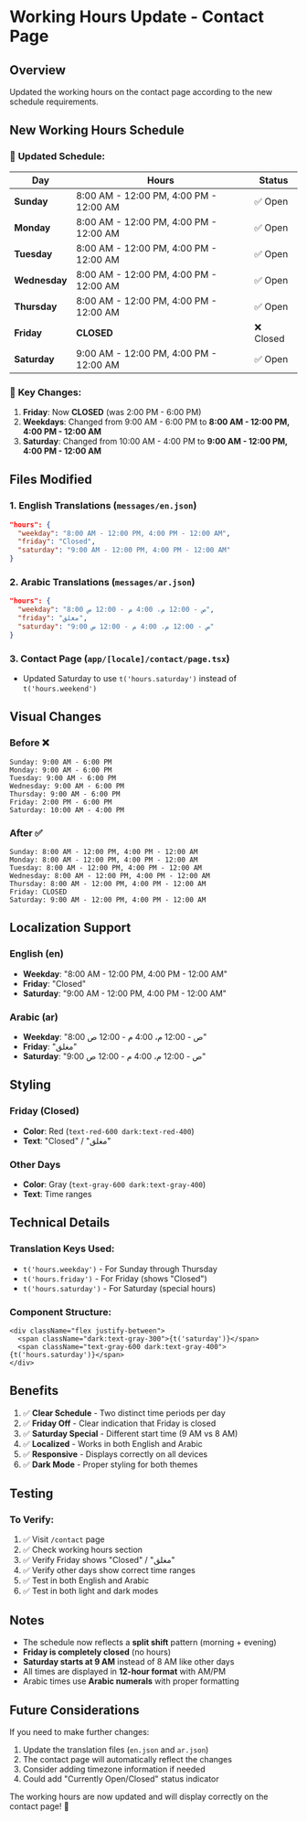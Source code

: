 # Working Hours Update - Contact Page

## Overview
Updated the working hours on the contact page according to the new schedule requirements.

## New Working Hours Schedule

### 📅 **Updated Schedule:**

| Day | Hours | Status |
|-----|-------|--------|
| **Sunday** | 8:00 AM - 12:00 PM, 4:00 PM - 12:00 AM | ✅ Open |
| **Monday** | 8:00 AM - 12:00 PM, 4:00 PM - 12:00 AM | ✅ Open |
| **Tuesday** | 8:00 AM - 12:00 PM, 4:00 PM - 12:00 AM | ✅ Open |
| **Wednesday** | 8:00 AM - 12:00 PM, 4:00 PM - 12:00 AM | ✅ Open |
| **Thursday** | 8:00 AM - 12:00 PM, 4:00 PM - 12:00 AM | ✅ Open |
| **Friday** | **CLOSED** | ❌ Closed |
| **Saturday** | 9:00 AM - 12:00 PM, 4:00 PM - 12:00 AM | ✅ Open |

### 🔄 **Key Changes:**

1. **Friday**: Now **CLOSED** (was 2:00 PM - 6:00 PM)
2. **Weekdays**: Changed from 9:00 AM - 6:00 PM to **8:00 AM - 12:00 PM, 4:00 PM - 12:00 AM**
3. **Saturday**: Changed from 10:00 AM - 4:00 PM to **9:00 AM - 12:00 PM, 4:00 PM - 12:00 AM**

## Files Modified

### 1. **English Translations** (`messages/en.json`)
```json
"hours": {
  "weekday": "8:00 AM - 12:00 PM, 4:00 PM - 12:00 AM",
  "friday": "Closed",
  "saturday": "9:00 AM - 12:00 PM, 4:00 PM - 12:00 AM"
}
```

### 2. **Arabic Translations** (`messages/ar.json`)
```json
"hours": {
  "weekday": "8:00 ص - 12:00 م، 4:00 م - 12:00 ص",
  "friday": "مغلق",
  "saturday": "9:00 ص - 12:00 م، 4:00 م - 12:00 ص"
}
```

### 3. **Contact Page** (`app/[locale]/contact/page.tsx`)
- Updated Saturday to use `t('hours.saturday')` instead of `t('hours.weekend')`

## Visual Changes

### Before ❌
```
Sunday: 9:00 AM - 6:00 PM
Monday: 9:00 AM - 6:00 PM
Tuesday: 9:00 AM - 6:00 PM
Wednesday: 9:00 AM - 6:00 PM
Thursday: 9:00 AM - 6:00 PM
Friday: 2:00 PM - 6:00 PM
Saturday: 10:00 AM - 4:00 PM
```

### After ✅
```
Sunday: 8:00 AM - 12:00 PM, 4:00 PM - 12:00 AM
Monday: 8:00 AM - 12:00 PM, 4:00 PM - 12:00 AM
Tuesday: 8:00 AM - 12:00 PM, 4:00 PM - 12:00 AM
Wednesday: 8:00 AM - 12:00 PM, 4:00 PM - 12:00 AM
Thursday: 8:00 AM - 12:00 PM, 4:00 PM - 12:00 AM
Friday: CLOSED
Saturday: 9:00 AM - 12:00 PM, 4:00 PM - 12:00 AM
```

## Localization Support

### English (en)
- **Weekday**: "8:00 AM - 12:00 PM, 4:00 PM - 12:00 AM"
- **Friday**: "Closed"
- **Saturday**: "9:00 AM - 12:00 PM, 4:00 PM - 12:00 AM"

### Arabic (ar)
- **Weekday**: "8:00 ص - 12:00 م، 4:00 م - 12:00 ص"
- **Friday**: "مغلق"
- **Saturday**: "9:00 ص - 12:00 م، 4:00 م - 12:00 ص"

## Styling

### Friday (Closed)
- **Color**: Red (`text-red-600 dark:text-red-400`)
- **Text**: "Closed" / "مغلق"

### Other Days
- **Color**: Gray (`text-gray-600 dark:text-gray-400`)
- **Text**: Time ranges

## Technical Details

### Translation Keys Used:
- `t('hours.weekday')` - For Sunday through Thursday
- `t('hours.friday')` - For Friday (shows "Closed")
- `t('hours.saturday')` - For Saturday (special hours)

### Component Structure:
```tsx
<div className="flex justify-between">
  <span className="dark:text-gray-300">{t('saturday')}</span>
  <span className="text-gray-600 dark:text-gray-400">{t('hours.saturday')}</span>
</div>
```

## Benefits

1. ✅ **Clear Schedule** - Two distinct time periods per day
2. ✅ **Friday Off** - Clear indication that Friday is closed
3. ✅ **Saturday Special** - Different start time (9 AM vs 8 AM)
4. ✅ **Localized** - Works in both English and Arabic
5. ✅ **Responsive** - Displays correctly on all devices
6. ✅ **Dark Mode** - Proper styling for both themes

## Testing

### To Verify:
1. ✅ Visit `/contact` page
2. ✅ Check working hours section
3. ✅ Verify Friday shows "Closed" / "مغلق"
4. ✅ Verify other days show correct time ranges
5. ✅ Test in both English and Arabic
6. ✅ Test in both light and dark modes

## Notes

- The schedule now reflects a **split shift** pattern (morning + evening)
- **Friday is completely closed** (no hours)
- **Saturday starts at 9 AM** instead of 8 AM like other days
- All times are displayed in **12-hour format** with AM/PM
- Arabic times use **Arabic numerals** with proper formatting

## Future Considerations

If you need to make further changes:
1. Update the translation files (`en.json` and `ar.json`)
2. The contact page will automatically reflect the changes
3. Consider adding timezone information if needed
4. Could add "Currently Open/Closed" status indicator

The working hours are now updated and will display correctly on the contact page! 🎉
